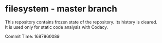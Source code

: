 # filesystem - master branch

This repository contains frozen state of the repository.
Its history is cleared. It is used only for static code
analysis with Codacy.

Commit Time: 1687860089